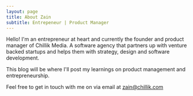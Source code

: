 ```yaml
---
layout: page
title: About Zain
subtitle: Entrepeneur | Product Manager
---
```


Hello! I'm an entrepreneur at heart and currently the founder and product manager of Chillik Media. A software agency that partners up with venture backed startups and helps them with strategy, design and software development. 

This blog will be where I'll post my learnings on product management and entrepreneurship. 

Feel free to get in touch with me on via email at zain@chillik.com
